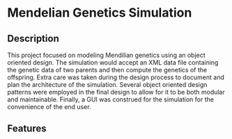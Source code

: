 # Mendelian Genetics Simulation

## Description
This project focused on modeling Mendilian genetics using an object oriented design. The simulation would accept an XML data file containing the genetic data of two parents and then compute the genetics of the offspring. Extra care was taken during the design process to document and plan the architecture of the simulation. Several object oriented design patterns were employed in the final design to allow for it to be both modular and maintainable. Finally, a GUI was construed for the simulation for the convenience of the end user.

## Features
